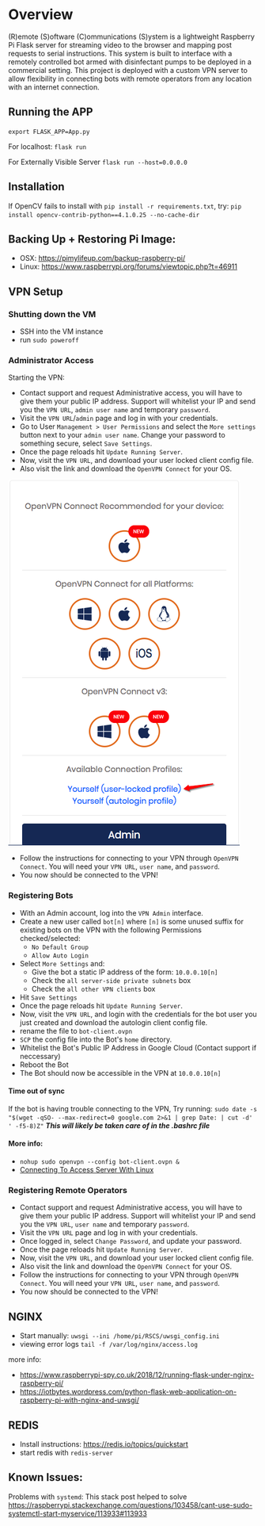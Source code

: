 # Overview
(R)emote (S)oftware (C)ommunications (S)ystem is a lightweight Raspberry Pi Flask server for streaming video to the browser and mapping post requests to serial instructions. This system is built to interface with a remotely controlled bot armed with disinfectant pumps to be deployed in a commercial setting. This project is deployed with a custom VPN server to allow flexibility in connecting bots with remote operators from any location with an internet connection. 

## Running the APP
`export FLASK_APP=App.py`

For localhost:
`flask run`

For Externally Visible Server
`flask run --host=0.0.0.0`

## Installation
If OpenCV fails to install with `pip install -r requirements.txt`, try:
`pip install opencv-contrib-python==4.1.0.25 --no-cache-dir`

## Backing Up + Restoring Pi Image:
* OSX: https://pimylifeup.com/backup-raspberry-pi/
* Linux: https://www.raspberrypi.org/forums/viewtopic.php?t=46911

## VPN Setup
### Shutting down the VM
* SSH into the VM instance
* run `sudo poweroff`

### Administrator Access
Starting the VPN:
* Contact support and request Administrative access, you will have to give them your public IP address. Support will whitelist your IP and send you the `VPN URL`, `admin user name` and temporary `password`. 
* Visit the `VPN URL`/`admin` page and log in with your credentials.
* Go to User `Management > User Permissions` and select the `More settings` button next to your `admin user name`. Change your password to something secure, select `Save Settings`.
* Once the page reloads hit `Update Running Server`.
* Now, visit the `VPN URL`, and download your user locked client config file.
* Also visit the link and download the `OpenVPN Connect` for your OS.

![img](img/dl-client-config.png)
* Follow the instructions for connecting to your VPN through `OpenVPN Connect`. You will need your `VPN URL`, `user name`, and `password`.
* You now should be connected to the VPN!

### Registering Bots
* With an Admin account, log into the `VPN Admin` interface.
* Create a new user called `bot[n]` where `[n]` is some unused suffix for existing bots on the VPN with the following Permissions checked/selected:
  * `No Default Group`
  * `Allow Auto Login`
* Select `More Settings` and:
  * Give the bot a static IP address of the form: `10.0.0.10[n]`
  * Check the `all server-side private subnets` box
  * Check the `all other VPN clients` box
* Hit `Save Settings`
* Once the page reloads hit `Update Running Server`.
* Now, visit the `VPN URL`, and login with the credentials for the bot user you just created and download the autologin client config file.
* rename the file to `bot-client.ovpn`
* `SCP` the config file into the Bot's `home` directory.
* Whitelist the Bot's Public IP Address in Google Cloud (Contact support if neccessary)
* Reboot the Bot
* The Bot should now be accessible in the VPN at `10.0.0.10[n]`

#### Time out of sync
If the bot is having trouble connecting to the VPN,
Try running: `sudo date -s "$(wget -qSO- --max-redirect=0 google.com 2>&1 | grep Date: | cut -d' ' -f5-8)Z"`
***This will likely be taken care of in the .bashrc file***

#### More info:
* `nohup sudo openvpn --config bot-client.ovpn &`
* [Connecting To Access Server With Linux](https://openvpn.net/vpn-server-resources/connecting-to-access-server-with-linux/)
  
### Registering Remote Operators
* Contact support and request Administrative access, you will have to give them your public IP address. Support will whitelist your IP and send you the `VPN URL`, `user name` and temporary `password`. 
* Visit the `VPN URL` page and log in with your credentials.
* Once logged in, select `Change Password`, and update your password.
* Once the page reloads hit `Update Running Server`.
* Now, visit the `VPN URL`, and download your user locked client config file.
* Also visit the link and download the `OpenVPN Connect` for your OS.
* Follow the instructions for connecting to your VPN through `OpenVPN Connect`. You will need your `VPN URL`, `user name`, and `password`.
* You now should be connected to the VPN!

## NGINX
* Start manually: `uwsgi --ini /home/pi/RSCS/uwsgi_config.ini`
* viewing error logs `tail -f /var/log/nginx/access.log`

more info: 
* https://www.raspberrypi-spy.co.uk/2018/12/running-flask-under-nginx-raspberry-pi/
* https://iotbytes.wordpress.com/python-flask-web-application-on-raspberry-pi-with-nginx-and-uwsgi/

## REDIS
* Install instructions: https://redis.io/topics/quickstart
* start redis with `redis-server`

## Known Issues:
Problems with `systemd`:
This stack post helped to solve https://raspberrypi.stackexchange.com/questions/103458/cant-use-sudo-systemctl-start-myservice/113933#113933

